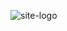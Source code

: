 ![site-logo](https://github.com/MPS-Data/.github/assets/26201156/de9e7243-6bba-4c90-a82f-37c5d6945865)


